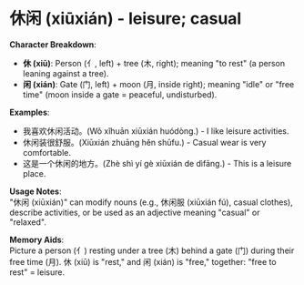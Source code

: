 # **休闲 (xiūxián) - leisure; casual**

**Character Breakdown**:  
- **休 (xiū)**: Person (亻, left) + tree (木, right); meaning "to rest" (a person leaning against a tree).  
- **闲 (xián)**: Gate (门, left) + moon (月, inside right); meaning "idle" or "free time" (moon inside a gate = peaceful, undisturbed).

**Examples**:  
- 我喜欢休闲活动。(Wǒ xǐhuān xiūxián huódòng.) - I like leisure activities.  
- 休闲装很舒服。(Xiūxián zhuāng hěn shūfu.) - Casual wear is very comfortable.  
- 这是一个休闲的地方。(Zhè shì yí gè xiūxián de dìfāng.) - This is a leisure place.

**Usage Notes**:  
"休闲 (xiūxián)" can modify nouns (e.g., 休闲服 (xiūxián fú), casual clothes), describe activities, or be used as an adjective meaning "casual" or "relaxed".

**Memory Aids**:  
Picture a person (亻) resting under a tree (木) behind a gate (门) during their free time (月). 休 (xiū) is "rest," and 闲 (xián) is "free," together: "free to rest" = leisure.